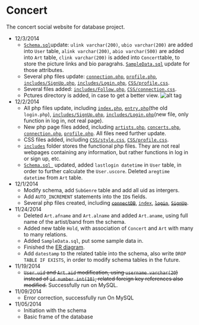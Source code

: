 Concert
========

The concert social website for database project.
* 12/3/2014
  * [```Schema.sql```](https://github.com/southpenguin/Concert/blob/master/sql/Schema.sql)update: ```ulink varchar(200)```, ```ubio varchar(200)``` are added into ```User``` table, ```alink varchar(200)```, ```abio varchar(500)``` are added into ```Art``` table, ```clink varchar(200)``` is added into ```Concert```table, to store the picture links and bio paragrahs. [```SampleData.sql```](https://github.com/southpenguin/Concert/blob/master/sql/SampleData.sql) update for those attributes.
  * Several php files update: [```connection.php```](https://github.com/southpenguin/Concert/blob/master/php/connection.php), [```profile.php```](https://github.com/southpenguin/Concert/blob/master/php/profile.php), [```includes/SignUp.php```](https://github.com/southpenguin/Concert/blob/master/php/includes/SignUp.php), [```includes/Login.php```](https://github.com/southpenguin/Concert/blob/master/php/includes/Login.php), [```CSS/profile.css```](https://github.com/southpenguin/Concert/blob/master/php/css/profile.css).
  * Several files added: [```includes/Follow.php```](https://github.com/southpenguin/Concert/blob/master/php/includes/Follow.php), [```CSS/connection.css```](https://github.com/southpenguin/Concert/blob/master/php/css/connection.css).
  * Pctures directory is added, in case to get a better view. ![alt tag](http://url/to/img.png)
* 12/2/2014
  * All php files update, including [```index.php```](https://github.com/southpenguin/Concert/blob/master/php/index.php), [```entry.php```](https://github.com/southpenguin/Concert/blob/master/php/entry.php)(the old ```login.php```), [```includes/SignUp.php```](https://github.com/southpenguin/Concert/blob/master/php/includes/SignUp.php), [```includes/Login.php```](https://github.com/southpenguin/Concert/blob/master/php/includes/Login.php)(new file, only function in log in, not real page).
  * New php page files added, including [```artists.php```](https://github.com/southpenguin/Concert/blob/master/php/artists.php), [```concerts.php```](https://github.com/southpenguin/Concert/blob/master/php/concerts.php), [```connection.php```](https://github.com/southpenguin/Concert/blob/master/php/connection.php), [```profile.php```](https://github.com/southpenguin/Concert/blob/master/php/profile.php). All files need further update.
  * CSS files added, including [```CSS/style.css```](https://github.com/southpenguin/Concert/blob/master/php/css/style.css), [```CSS/profile.css```](https://github.com/southpenguin/Concert/blob/master/php/css/profile.css).
  * [```includes```](https://github.com/southpenguin/Concert/tree/master/php/includes) folder stores the functional php files. They are not real webpages containing any information, but rather functions in log in or sign up, etc.
  *  [```Schema.sql ```](https://github.com/southpenguin/Concert/blob/master/sql/Schema.sql) updated, added ```lastlogin datetime``` in ```User``` table, in order to further calculate the ```User.uscore```. Deleted ```aregtime datetime``` from ```Art``` table.
* 12/1/2014
  * Modify schema, add ```SubGenre``` table and add all uid as intergers.
  * Add ```AUTO_INCREMENT``` statements into the ```ID```s fields.
  * Several php files created, including ~~[```connectDB```](https://github.com/southpenguin/Concert/blob/master/php/connectDB.php)~~, [```index```](https://github.com/southpenguin/Concert/blob/master/php/index.php), ~~[```login```](https://github.com/southpenguin/Concert/blob/master/php/login.php)~~, ~~[```SignUp```](https://github.com/southpenguin/Concert/blob/master/php/SignUp.php)~~. 
* 11/24/2014
  * Deleted ```Art.afname``` and ```Art.alname``` and added ```Art.aname```, using full name of the artist/band from the schema.
  * Added new table ```Hold```, with association of ```Concert``` and ```Art``` with many to many relations.
  * Added ```SampleData.sql```, put some sample data in.
  * Finished the [ER diagram](https://www.lucidchart.com/documents/edit/187a54c4-6238-45e4-8a26-9d68538fc38c).
  * Add ```datestamp``` to the related table into the schema, also write ```DROP TABLE IF EXISTS```, in order to modify schema tables in the future.
* 11/19/2014
  * ~~```User.uid``` and ```Art.aid``` modification, using ```username varchar(20```) instead of ```id number int(10)```, related foreign key references also modified.~~ Successfully run on MySQL.
* 11/09/2014 
  * Error correction, successfully run On MySQL
* 11/05/2014 
  * Initiation with the schema
  * Basic frame of the database

